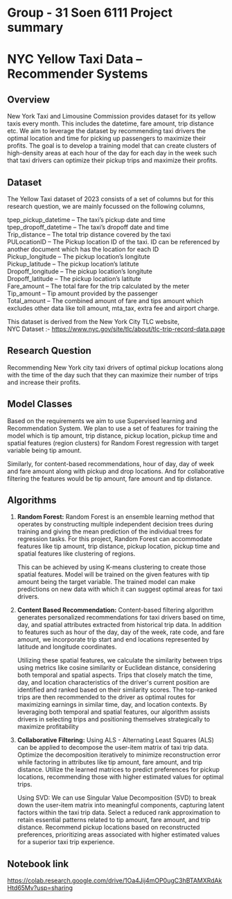 # Group - 31 Soen 6111 Project summary

# NYC Yellow Taxi Data – Recommender Systems



## Overview

New York Taxi and Limousine Commission provides dataset for its yellow taxis every month. This includes the datetime, fare amount, trip distance etc. We aim to leverage the dataset by recommending taxi drivers the optimal location and time for picking up passengers to maximize their profits. The goal is to develop a training model that can create clusters of high-density areas at each hour of the day for each day in the week such that taxi drivers can optimize their pickup trips and maximize their profits. 

 


## Dataset

The Yellow Taxi dataset of 2023 consists of a set of columns but for this research question, we are mainly focussed on the following columns, 

tpep_pickup_datetime – The taxi’s pickup date and time<br>
tpep_dropoff_datetime – The taxi’s dropoff date and time <br>
Trip_distance – The total trip distance covered by the taxi <br>
PULocationID – The Pickup location ID of the taxi. ID can be referenced by another document  which has the location for each ID <br>
Pickup_longitude – The pickup location’s longitute <br>
Pickup_latitude – The pickup location’s latitute <br>
Dropoff_longitude – The pickup location’s longitute <br>
Dropoff_latitude – The pickup location’s latitute <br>
Fare_amount – The total fare for the trip calculated by the meter <br>
Tip_amount – Tip amount provided by the passenger <br>
Total_amount – The combined amount of fare and tips amount which excludes other data like toll amount, mta_tax, extra fee and airport charge.  

This dataset is derived from the New York City TLC website,  
NYC Dataset :-  https://www.nyc.gov/site/tlc/about/tlc-trip-record-data.page 

## Research Question

Recommending New York city taxi drivers of optimal pickup locations along with the time of the day such that 
they can maximize their number of trips and increase their profits. 


## Model Classes
Based on the requirements we aim to use Supervised learning and Recommendation System. We plan to use a set of features for training the model which is tip amount, trip distance, pickup location, pickup time and spatial features (region clusters) for Random Forest regression with target variable being tip amount.   

Similarly, for content-based recommendations, hour of day, day of week and fare amount along with pickup and drop locations. And for collaborative filtering the features would be tip amount, fare amount and tip distance. 


## Algorithms

1. **Random Forest:** 
   Random Forest is an ensemble learning method that operates by constructing multiple independent decision trees during training and giving the mean prediction of the individual trees for regression tasks. For this project, Random Forest can accommodate features like tip amount, trip distance, pickup location, pickup time and spatial features like clustering of regions.

   This can be achieved by using K-means clustering to create those spatial features. Model will be trained on the given features with tip amount being the target variable. The trained model can make predictions on new data with which it can suggest optimal areas for taxi drivers.

3. **Content Based Recommendation:**
   Content-based filtering algorithm generates personalized recommendations for taxi drivers based on time, day, and spatial attributes extracted from historical trip data. In addition to features such as hour of the day, day of the week, rate code, and fare amount, we incorporate trip start and end locations represented by latitude and longitude coordinates.  

    Utilizing these spatial features, we calculate the similarity between trips using metrics like cosine similarity or Euclidean distance, considering both temporal and spatial aspects. Trips that closely match the time, day, and location characteristics of the driver's current position are identified and ranked based on their similarity scores. The top-ranked trips are then recommended to the driver as optimal routes for maximizing earnings in similar time, day, and location contexts. By leveraging both temporal and spatial features, our algorithm assists drivers in selecting trips and positioning themselves strategically to maximize profitability

3. **Collaborative Filtering:** 
 Using ALS - Alternating Least Squares (ALS) can be applied to decompose the user-item matrix of taxi trip data. Optimize the decomposition iteratively to minimize reconstruction error while factoring in attributes like tip amount, fare amount, and trip distance. Utilize the learned matrices to predict preferences for pickup locations, recommending those with higher estimated values for optimal trips. 

   Using SVD: We can use Singular Value Decomposition (SVD) to break down the user-item matrix into meaningful components, capturing latent factors within the taxi trip data. Select a reduced rank approximation to retain essential patterns related to tip amount, fare amount, and trip distance. Recommend pickup locations based on reconstructed preferences, prioritizing areas associated with higher estimated values for a superior taxi trip experience. 


 
## Notebook link
https://colab.research.google.com/drive/1Oa4Jij4mOP0ugC3hBTAMXRdAkHtd65Mv?usp=sharing
 
